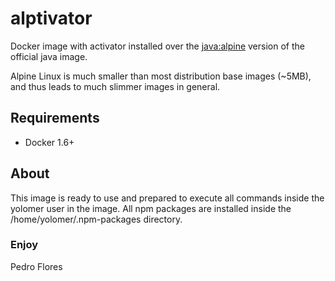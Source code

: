 # alptivator

Docker image with activator installed over the [java:alpine](https://hub.docker.com/_/java/) version of the official java image.

Alpine Linux is much smaller than most distribution base images (~5MB), and thus leads to much slimmer images in general.

## Requirements

- Docker 1.6+

## About

This image is ready to use and prepared to execute all commands inside the yolomer user in the image. All npm packages are installed inside the /home/yolomer/.npm-packages directory.

### Enjoy

Pedro Flores
